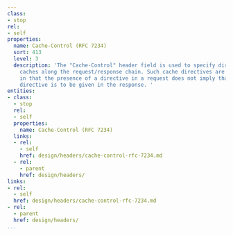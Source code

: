 ```yaml
---
class:
- stop
rel:
- self
properties:
  name: Cache-Control (RFC 7234)
  sort: 413
  level: 3
  description: 'The "Cache-Control" header field is used to specify directives for
    caches along the request/response chain. Such cache directives are unidirectional
    in that the presence of a directive in a request does not imply that the same
    directive is to be given in the response. '
entities:
- class:
  - stop
  rel:
  - self
  properties:
    name: Cache-Control (RFC 7234)
  links:
  - rel:
    - self
    href: design/headers/cache-control-rfc-7234.md
  - rel:
    - parent
    href: design/headers/
links:
- rel:
  - self
  href: design/headers/cache-control-rfc-7234.md
- rel:
  - parent
  href: design/headers/
...
```

